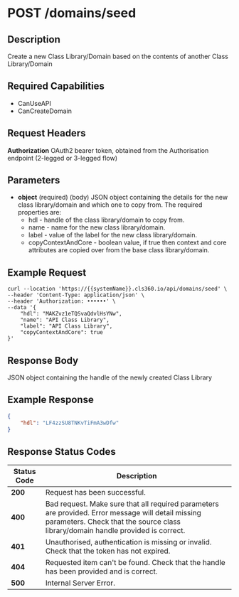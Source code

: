 # POST /domains/seed

## Description
Create a new Class Library/Domain based on the contents of another Class Library/Domain

## Required Capabilities
* CanUseAPI
* CanCreateDomain

## Request Headers

**Authorization** OAuth2 bearer token, obtained from the Authorisation endpoint (2-legged or 3-legged flow)

## Parameters
* **object** (required) (body) JSON object containing the details for the new class library/domain and which one to copy from. The required properties are:
    * hdl - handle of the class library/domain to copy from.
    * name - name for the new class library/domain.
    * label - value of the label for the new class library/domain.
    * copyContextAndCore - boolean value, if true then context and core attributes are copied over from the base class library/domain.

## Example Request
```
curl --location 'https://{{systemName}}.cls360.io/api/domains/seed' \
--header 'Content-Type: application/json' \
--header 'Authorization: ••••••' \
--data '{
    "hdl": "MAKZvz1eTQSvaQdvlHsYNw",
    "name": "API Class Library",
    "label": "API Class Library",
    "copyContextAndCore": true
}'
```

## Response Body
JSON object containing the handle of the newly created Class Library

## Example Response
```JSON
{
    "hdl": "LF4zzSU8TNKvTiFmA3wDfw"
}
```

## Response Status Codes
| Status Code | Description |
| -------- | ------- |
|**200** |Request has been successful.|
|**400**| Bad request. Make sure that all required parameters are provided. Error message will detail missing parameters. Check that the source class library/domain handle provided is correct.|
|**401** |Unauthorised, authentication is missing or invalid. Check that the token has not expired.|
|**404** |Requested item can't be found. Check that the handle has been provided and is correct.|
|**500** |Internal Server Error.|


